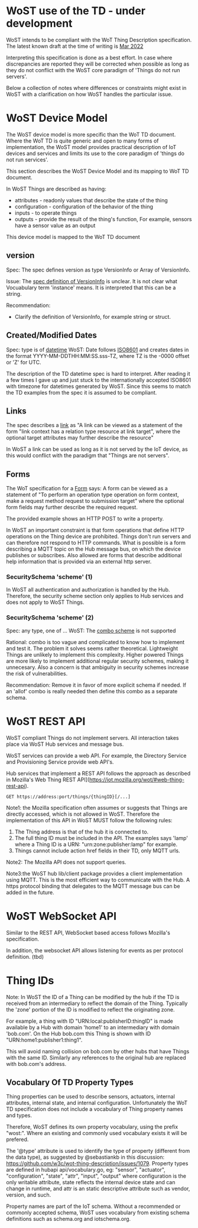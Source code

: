 # WoST use of the TD - under development

WoST intends to be compliant with the WoT Thing Description specification.
The latest known draft at the time of writing is [Mar 2022](https://www.w3.org/TR/wot-thing-description11/#thing)

Interpreting this specification is done as a best effort. In case where discrepancies are reported they will be corrected when possible as long as they do not conflict with the WoST core paradigm of 'Things do not run servers'.

Below a collection of notes where differences or constraints might exist in WoST with a clarification on how WoST handles the particular issue.  

# WoST Device Model

The WoST device model is more specific than the WoT TD document. Where the WoT TD is quite generic and open to many forms of implementation, the WoST model provides practical description of IoT devices and services and limits its use to the core paradigm of 'things do not run services'.


This section describes the WoST Device Model and its mapping to WoT TD document.

In WoST Things are described as having:
* attributes - readonly values that describe the state of the thing
* configuration - configuration of the behavior of the thing 
* inputs - to operate things
* outputs - provide the result of the thing's function, For example, sensors have a sensor value as an output

This device model is mapped to the WoT TD document 




## version
Spec: The spec defines version as type VersionInfo or Array of VersionInfo.

Issue: The [spec definition of VersionInfo](https://www.w3.org/TR/2020/WD-wot-thing-description11-20201124/#versioninfo) is unclear. It is not clear what Vocuabulary term 'instance' means. It is interpreted that this can be a string.

Recommendation: 
- Clarify the definition of VersionInfo, for example string or struct.

## Created/Modified Dates
Spec: type is of [datetime](https://www.w3.org/TR/2012/REC-xmlschema11-2-20120405/#dateTime)
WoST: Date follows [ISO8601](https://en.wikipedia.org/wiki/ISO_8601) and creates dates in the format YYYY-MM-DDTHH:MM:SS.sss-TZ, where TZ is the -0000 offset or 'Z' for UTC.

The description of the TD datetime spec is hard to interpret. After reading it a few times I gave up and just stuck to the internationally accepted ISO8601 with timezone for datetimes generated by WoST. Since this seems to match the TD examples from the spec it is assumed to be compliant.

## Links

The spec describes a [link](https://www.w3.org/TR/wot-thing-description11/#link) as "A link can be viewed as a statement of the form "link context has a relation type resource at link target", where the optional target attributes may further describe the resource"

In WoST a link can be used as long as it is not served by the IoT device, as this would conflict with the paradigm that "Things are not servers". 


## Forms

The WoT specification for a [Form](https://www.w3.org/TR/wot-thing-description11/#form) says: A form can be viewed as a statement of "To perform an operation type operation on form context, make a request method request to submission target" where the optional form fields may further describe the required request. 

The provided example shows an HTTP POST to write a property. 

In WoST an important constraint is that form operations that define HTTP operations on the Thing device are prohibited. Things don't run servers and can therefore not respond to HTTP commands.
What is possible is a form describing a MQTT topic on the Hub message bus, on which the device publishes or subscribes. 
Also allowed are forms that describe additional help information that is provided via an external http server.


### SecuritySchema 'scheme' (1)

In WoST all authentication and authorization is handled by the Hub. Therefore, the security scheme section only applies to Hub services and does not apply to WoST Things.




### SecuritySchema 'scheme' (2)
Spec: any type, one of ...
WoST: The [combo scheme](https://www.w3.org/TR/wot-thing-description11/#combosecurityscheme) is not supported

Rational: combo is too vague and complicated to know how to implement and test it. The problem it solves seems rather theoretical. Lightweight Things are unlikely to implement this complexity. Higher powered Things are more likely to implement additional regular security schemes, making it unnecesary. Also a concern is that ambiguity in security schemes increase the risk of vulnerabilities. 

Recommendation: Remove it in favor of more explicit schema if needed. If an 'allof' combo is really needed then define this combo as a separate schema. 



# WoST REST API

WoST compliant Things do not implement servers. All interaction takes place via WoST Hub services and message bus. 

WoST services can provide a web API. For example, the Directory Service and Provisioning Service provide web API's.

Hub services that implement a REST API follows the approach as described in Mozilla's Web Thing REST API](https://iot.mozilla.org/wot/#web-thing-rest-api). 

```http
GET https://address:port/things/{thingID}[/...]
```

Note1: the Mozilla specification often assumes or suggests that Things are directly accessed, which is not allowed in WoST. Therefore the implementation of this API in WoST MUST follow the following rules:
1. The Thing address is that of the hub it is connected to.
2. The full thing ID must be included in the API. The examples says 'lamp' where a Thing ID is a URN: "urn:zone:publisher:lamp" for example.
3. Things cannot include action href fields in their TD, only MQTT urls. 

Note2: The Mozilla API does not support queries.

Note3:the WoST hub lib/client package provides a client implementation using MQTT. This is the most efficient way to communicate with the Hub. A https protocol binding that delegates to the MQTT message bus can be added in the future.

# WoST WebSocket API

Similar to the REST API, WebSocket based access follows Mozilla's specification.

In addition, the websocket API allows listening for events as per protocol definition. (tbd) 


# Thing IDs

Note: In WoST the ID of a Thing can be modified by the hub if the TD is received from an intermediary to reflect the domain of the Thing. Typically the 'zone' portion of the ID is modified to reflect the originating zone. 

For example, a thing with ID "URN:local:publisherID:thingID" is made available by a Hub with domain 'home1' to an intermediary with domain 'bob.com'. On the Hub bob.com this Thing is shown with ID "URN:home1:publisher1:thing1".

This will avoid naming collision on bob.com by other hubs that have Things with the same ID. Similarly any references to the original hub are replaced with bob.com's address.



## Vocabulary Of TD Property Types 

Thing properties can be used to describe sensors, actuators, internal attributes, internal state, and internal configuration. Unfortunately the WoT TD specification does not include a vocabulary of  Thing property names and types. 

Therefore, WoST defines its own property vocabulary, using the prefix "wost:". Where an existing and commonly used vocabulary exists it will be prefered. 

The '@type' attribute is used to identify the type of property (different from the data type), as suggested by @sebastiankb in this discussion: https://github.com/w3c/wot-thing-description/issues/1079. Property types are defined in hubapi api/vocabulary.go, eg: "sensor", "actuator", "configuration", "state", "attr", "input", "output" where configuration is the only writable attribute, state reflects the internal device state and can change in runtime, and attr is an static descriptive attribute such as vendor, version, and such.

Property names are part of the IoT schema. Without a recommended or commonly accepted schema, WoST uses vocabulary from existing schema definitions such as schema.org and iotschema.org.
